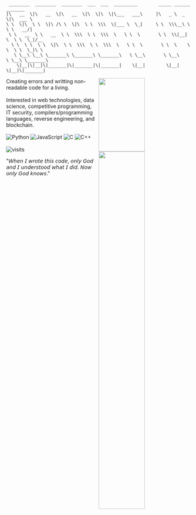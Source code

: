 ```                                                                                        
 ________  ________  ________  ___  ___  _________        _____ ______   _______      
|\   __  \|\   __  \|\   __  \|\  \|\  \|\___   ___\     |\   _ \  _   \|\  ___ \     
\ \  \|\  \ \  \|\ /\ \  \|\  \ \  \\\  \|___ \  \_|     \ \  \\\__\ \  \ \   __/|    
 \ \   __  \ \   __  \ \  \\\  \ \  \\\  \   \ \  \       \ \  \\|__| \  \ \  \_|/__  
  \ \  \ \  \ \  \|\  \ \  \\\  \ \  \\\  \   \ \  \       \ \  \    \ \  \ \  \_|\ \ 
   \ \__\ \__\ \_______\ \_______\ \_______\   \ \__\       \ \__\    \ \__\ \_______\
    \|__|\|__|\|_______|\|_______|\|_______|    \|__|        \|__|     \|__|\|_______|
```

<img width="50%" height="200px" align="right" src="https://fiverr-res.cloudinary.com/images/t_main1,q_auto,f_auto,q_auto,f_auto/attachments/delivery/asset/28f4413b27e2d5142cb2cf412576b5be-1667002896/superpixelersanimation/create-a-custom-pixel-art-wallpaper-background.gif">

Creating errors and writting non-readable code for a living.
<br><br>Interested in web technologies, data science, competitive programming, IT security, compilers/programming languages, reverse engineering, and blockchain.

<img alt="Python" align="center" src="https://img.shields.io/badge/-Python-007aff?style=flat&logo=python&logoColor=white" /> <img alt="JavaScript" align="center" src="https://img.shields.io/badge/-JavaScript-black?style=flat&logo=javascript&logoColor=yellow" /> <img alt="C" align="center" src="https://img.shields.io/badge/-C-2b2929?style=flat&logo=c&logoColor=white" /> <img alt=" C++" align="center" src="https://img.shields.io/badge/-C%2B%2B-d42892?style=flat&logo=C%2B%2B&logoColor=white" />
<br><br><img width="50%" align="right" src="https://github-readme-activity-graph.cyclic.app/graph?username=radojicic23&theme=tokyo-night&hide_border=true">
![visits](https://visit-counter.vercel.app/counter.png?page=https%3A%2F%2Fgithub.com%2Fradojicic23&s=80&c=ff0000&bg=00000000&no=6&ff=alien&tb=&ta=)

"𝘞𝘩𝘦𝘯 𝘐 𝘸𝘳𝘰𝘵𝘦 𝘵𝘩𝘪𝘴 𝘤𝘰𝘥𝘦, 𝘰𝘯𝘭𝘺 𝘎𝘰𝘥 𝘢𝘯𝘥 𝘐 𝘶𝘯𝘥𝘦𝘳𝘴𝘵𝘰𝘰𝘥 𝘸𝘩𝘢𝘵 𝘐 𝘥𝘪𝘥. 𝘕𝘰𝘸 𝘰𝘯𝘭𝘺 𝘎𝘰𝘥 𝘬𝘯𝘰𝘸𝘴." 

